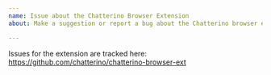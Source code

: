 ```yaml
---
name: Issue about the Chatterino Browser Extension
about: Make a suggestion or report a bug about the Chatterino browser extension.

---
```


Issues for the extension are tracked here: https://github.com/chatterino/chatterino-browser-ext

